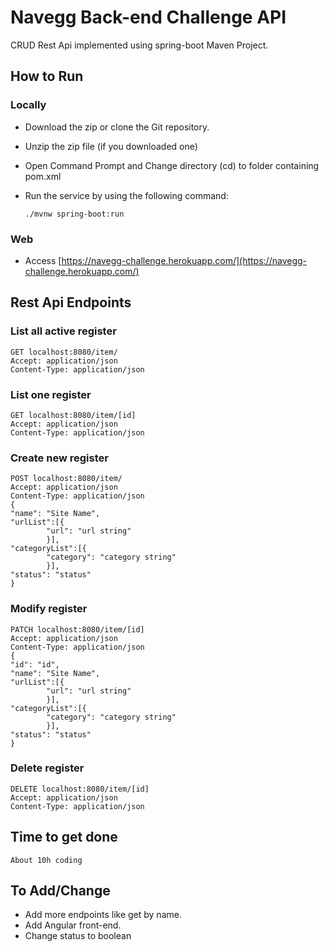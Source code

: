 # Navegg Back-end Challenge API

CRUD Rest Api implemented using spring-boot Maven Project.


## How to Run
### Locally
-   Download the zip or clone the Git repository.
-   Unzip the zip file (if you downloaded one)
-   Open Command Prompt and Change directory (cd) to folder containing pom.xml
 - Run the service by using the following command:

    `./mvnw spring-boot:run`


### Web

 - Access [https://navegg-challenge.herokuapp.com/](https://navegg-challenge.herokuapp.com/)

## Rest Api Endpoints

### List all active register

    GET localhost:8080/item/
    Accept: application/json
    Content-Type: application/json
    
### List one register

    GET localhost:8080/item/[id]
    Accept: application/json
    Content-Type: application/json
	 
    
    
### Create new register

    POST localhost:8080/item/
    Accept: application/json
    Content-Type: application/json
	{
	"name": "Site Name",
	"urlList":[{
			"url": "url string"
			}],
	"categoryList":[{
			"category": "category string"
			}],
	"status": "status"				
	}
    
### Modify register

    PATCH localhost:8080/item/[id]
    Accept: application/json
    Content-Type: application/json
	{
	"id": "id",
	"name": "Site Name",
	"urlList":[{
			"url": "url string"
			}],
	"categoryList":[{
			"category": "category string"
			}],
	"status": "status"				
	}

### Delete register

    DELETE localhost:8080/item/[id]
    Accept: application/json
    Content-Type: application/json

## Time to get done

	About 10h coding

## To Add/Change

- Add more endpoints like get by name.
- Add Angular front-end.
- Change status to boolean